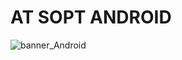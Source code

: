 # AT SOPT ANDROID
![banner_Android](https://github.com/user-attachments/assets/59daf471-b747-4696-8112-f2ef7adeb22c)

